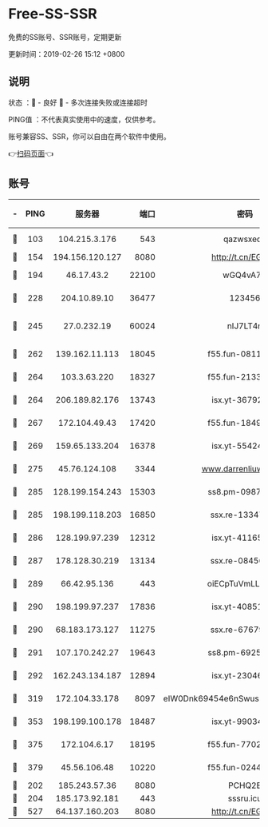 # Free-SS-SSR

免费的SS账号、SSR账号，定期更新

更新时间：2019-02-26 15:12 +0800

## 说明

状态     ：🙂 - 良好 🙁 - 多次连接失败或连接超时

PING值   ：不代表真实使用中的速度，仅供参考。

账号兼容SS、SSR，你可以自由在两个软件中使用。

👉[扫码页面](https://liesauer.github.io/free-ss-ssr.github.io/)👈

## 账号

|-|PING|服务器|端口|密码|加密方式|区域|
|:----:|:----:|:-----:|-----:|:----:|:----:|:----:|
|🙂|103|104.215.3.176|543|qazwsxedc|aes-256-gcm|JP|
|🙂|154|194.156.120.127|8080|http://t.cn/EGJIyrl|rc4-md5|RU|
|🙂|194|46.17.43.2|22100|wGQ4vA7D|aes-256-gcm|RU|
|🙂|228|204.10.89.10|36477|123456|aes-256-cfb|US|
|🙂|245|27.0.232.19|60024|nIJ7LT4n|xchacha20-ietf-poly1305|HK|
|🙂|262|139.162.11.113|18045|f55.fun-08116553|aes-256-cfb|SG|
|🙂|264|103.3.63.220|18327|f55.fun-21337727|aes-256-cfb|SG|
|🙂|264|206.189.82.176|13743|isx.yt-36792230|aes-256-cfb|SG|
|🙂|267|172.104.49.43|17420|f55.fun-18495556|aes-256-cfb|SG|
|🙂|269|159.65.133.204|16378|isx.yt-55424793|aes-256-cfb|SG|
|🙂|275|45.76.124.108|3344|www.darrenliuwei.com|aes-256-cfb|AU|
|🙂|285|128.199.154.243|15303|ss8.pm-09872872|aes-256-cfb|SG|
|🙂|285|198.199.118.203|16850|ssx.re-13347864|aes-256-cfb|US|
|🙂|286|128.199.97.239|12312|isx.yt-41165013|aes-256-cfb|SG|
|🙂|287|178.128.30.219|13134|ssx.re-08456278|aes-256-cfb|SG|
|🙂|289|66.42.95.136|443|oiECpTuVmLLxk4Ts|aes-256-cfb|US|
|🙂|290|198.199.97.237|17836|isx.yt-40851565|aes-256-cfb|US|
|🙂|290|68.183.173.127|11275|ssx.re-67679470|aes-256-cfb|US|
|🙂|291|107.170.242.27|19643|ss8.pm-69252395|aes-256-cfb|US|
|🙂|292|162.243.134.187|12894|isx.yt-23046109|aes-256-cfb|US|
|🙂|319|172.104.33.178|8097|eIW0Dnk69454e6nSwuspv9DmS201tQ0D|aes-256-cfb|SG|
|🙂|353|198.199.100.178|18487|isx.yt-99034237|aes-256-cfb|US|
|🙂|375|172.104.6.17|18195|f55.fun-77023354|aes-256-cfb|US|
|🙂|379|45.56.106.48|10220|f55.fun-02447573|aes-256-cfb|US|
|🙂|202|185.243.57.36|8080|PCHQ2E|rc4-md5|US|
|🙂|204|185.173.92.181|443|sssru.icu|rc4-md5|RU|
|🙂|527|64.137.160.203|8080|http://t.cn/EGJIyrl|rc4-md5|CA|
